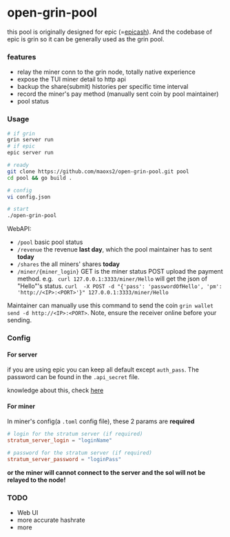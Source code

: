 # open-grin-pool

this pool is originally designed for epic (=[epicash](http://epic.tech)). And the codebase of epic is grin so it can be generally used as the grin pool. 

### features
- relay the miner conn to the grin node, totally native experience
- expose the TUI miner detail to http api
- backup the share(submit) histories per specific time interval
- record the miner's pay method (manually sent coin by pool maintainer)
- pool status

### Usage

```bash
# if grin
grin server run 
# if epic
epic server run

# ready
git clone https://github.com/maoxs2/open-grin-pool.git pool
cd pool && go build .

# config
vi config.json

# start
./open-grin-pool 

```

WebAPI:
- `/pool` basic pool status
- `/revenue` the revenue **last day**, which the pool maintainer has to sent **today**
- `/shares` the all miners' shares **today**
- `/miner/{miner_login}` GET is the miner status
POST upload the payment method. e.g. ` curl 127.0.0.1:3333/miner/Hello` will get the json of "Hello"'s status. `curl  -X POST -d "{'pass': 'passwordOfHello', 'pm': 'http://<IP>:<PORT>'}" 127.0.0.1:3333/miner/Hello`

Maintainer can manually use this command to send the coin `grin wallet send -d http://<IP>:<PORT>`. Note, ensure the receiver online before your sending.

### Config

#### For server

if you are using epic you can keep all default except `auth_pass`. The password can be found in the `.api_secret` file. 
    
knowledge about this, check [here](https://github.com/mimblewimble/grin/blob/master/doc/api/api.md)

#### For miner

In miner's config(a `.toml` config file), these 2 params are **required**

```toml
# login for the stratum server (if required)
stratum_server_login = "loginName"

# password for the stratum server (if required)
stratum_server_password = "loginPass"
```

**or the miner will cannot connect to the server and the sol will not be relayed to the node!**

### TODO
- Web UI
- more accurate hashrate
- more
